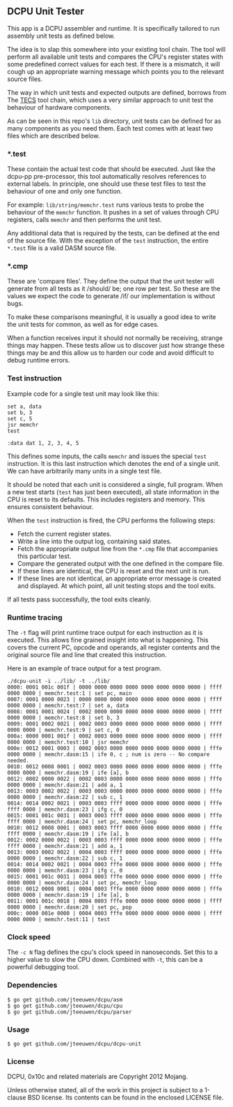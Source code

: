 ## DCPU Unit Tester

This app is a DCPU assembler and runtime.  It is specifically tailored
to run assembly unit tests as defined below.

The idea is to slap this somewhere into your existing tool chain.
The tool will perform all available unit tests and compares the
CPU's register states with some predefined correct values for each
test. If there is a mismatch, it will cough up an appropriate
warning message which points you to the relevant source files.

The way in which unit tests and expected outputs are defined,
borrows from The [TECS][1] tool chain, which uses a very similar
approach to unit test the behaviour of hardware components.

[1]: http://www1.idc.ac.il/tecs/

As can be seen in this repo's `lib` directory, unit tests can
be defined for as many components as you need them. Each test comes
with at least two files which are described below.

### *.test

These contain the actual test code that should be executed. Just like
the dcpu-pp pre-processor, this tool automatically resolves references to
external labels. In principle, one should use these test files to test
the behaviour of one and only one function.

For example: `lib/string/memchr.test` runs various tests to
probe the behaviour of the `memchr` function. It pushes in a set of
values through CPU registers, calls `memchr` and then performs the unit test.

Any additional data that is required by the tests, can be defined
at the end of the source file. With the exception of the `test` instruction,
the entire `*.test` file is a valid DASM source file.

### *.cmp

These are 'compare files'. They define the output that the unit tester
will generate from all tests as it /should/ be; one row per test.
So these are the values we expect the code to generate /if/ our implementation
is without bugs.

To make these comparisons meaningful, it is usually a good idea to write
the unit tests for common, as well as for edge cases.

When a function receives input it should not normally be receiving,
strange things may happen. These tests allow us to discover just how
strange these things may be and this allow us to harden our code and
avoid difficult to debug runtime errors.


### Test instruction

Example code for a single test unit may look like this:

	set a, data
	set b, 3
	set c, 5
	jsr memchr
	test
    
    :data dat 1, 2, 3, 4, 5

This defines some inputs, the calls `memchr` and issues the special `test`
instruction. It is this last instruction which denotes the end of a single
unit. We can have arbitrarily many units in a single test file.

It should be noted that each unit is considered a single, full program.
When a new test starts (`test` has just been executed), all state information
in the CPU is reset to its defaults. This includes registers and memory.
This ensures consistent behaviour.

When the `test` instruction is fired, the CPU performs the following steps:

* Fetch the current register states.
* Write a line into the output log, containing said states.
* Fetch the appropriate output line from the `*.cmp` file that accompanies
  this particular test.
* Compare the generated output with the one defined in the compare file.
* If these lines are identical, the CPU is reset and the next unit is run.
* If these lines are not identical, an appropriate error message is created
  and displayed. At which point, all unit testing stops and the tool exits.

If all tests pass successfully, the tool exits cleanly.

### Runtime tracing

The `-t` flag will print runtime trace output for each instruction
as it is executed. This allows fine grained insight into what is happening.
This covers the current PC, opcode and operands, all register contents
and the original source file and line that created this instruction.

Here is an example of trace output for a test program.

	./dcpu-unit -i ../lib/ -t ../lib/
	0000: 0001 001c 001f | 0000 0000 0000 0000 0000 0000 0000 0000 | ffff 0000 0000 | memchr.test:1 | set pc, main
	0007: 0001 0000 0023 | 0000 0000 0000 0000 0000 0000 0000 0000 | ffff 0000 0000 | memchr.test:7 | set a, data
	0008: 0001 0001 0024 | 0002 0000 0000 0000 0000 0000 0000 0000 | ffff 0000 0000 | memchr.test:8 | set b, 3
	0009: 0001 0002 0021 | 0002 0003 0000 0000 0000 0000 0000 0000 | ffff 0000 0000 | memchr.test:9 | set c, 0
	000a: 0000 0001 001f | 0002 0003 0000 0000 0000 0000 0000 0000 | ffff 0000 0000 | memchr.test:10 | jsr memchr
	000e: 0012 0001 0003 | 0002 0003 0000 0000 0000 0000 0000 0000 | fffe 0000 0000 | memchr.dasm:15 | ife 0, c ; num is zero -- No compare needed.
	0010: 0012 0008 0001 | 0002 0003 0000 0000 0000 0000 0000 0000 | fffe 0000 0000 | memchr.dasm:19 | ife [a], b
	0012: 0002 0000 0022 | 0002 0003 0000 0000 0000 0000 0000 0000 | fffe 0000 0000 | memchr.dasm:21 | add a, 1
	0013: 0003 0002 0022 | 0003 0003 0000 0000 0000 0000 0000 0000 | fffe 0000 0000 | memchr.dasm:22 | sub c, 1
	0014: 0014 0002 0021 | 0003 0003 ffff 0000 0000 0000 0000 0000 | fffe ffff 0000 | memchr.dasm:23 | ifg c, 0
	0015: 0001 001c 0031 | 0003 0003 ffff 0000 0000 0000 0000 0000 | fffe ffff 0000 | memchr.dasm:24 | set pc, memchr_loop
	0010: 0012 0008 0001 | 0003 0003 ffff 0000 0000 0000 0000 0000 | fffe ffff 0000 | memchr.dasm:19 | ife [a], b
	0012: 0002 0000 0022 | 0003 0003 ffff 0000 0000 0000 0000 0000 | fffe ffff 0000 | memchr.dasm:21 | add a, 1
	0013: 0003 0002 0022 | 0004 0003 ffff 0000 0000 0000 0000 0000 | fffe 0000 0000 | memchr.dasm:22 | sub c, 1
	0014: 0014 0002 0021 | 0004 0003 fffe 0000 0000 0000 0000 0000 | fffe 0000 0000 | memchr.dasm:23 | ifg c, 0
	0015: 0001 001c 0031 | 0004 0003 fffe 0000 0000 0000 0000 0000 | fffe 0000 0000 | memchr.dasm:24 | set pc, memchr_loop
	0010: 0012 0008 0001 | 0004 0003 fffe 0000 0000 0000 0000 0000 | fffe 0000 0000 | memchr.dasm:19 | ife [a], b
	0011: 0001 001c 0018 | 0004 0003 fffe 0000 0000 0000 0000 0000 | ffff 0000 0000 | memchr.dasm:20 | set pc, pop
	000c: 0000 001e 0000 | 0004 0003 fffe 0000 0000 0000 0000 0000 | ffff 0000 0000 | memchr.test:11 | test


### Clock speed

The `-c N` flag defines the cpu's clock speed in nanoseconds.
Set this to a higher value to slow the CPU down. Combined with `-t`, this
can be a powerful debugging tool.


### Dependencies

    $ go get github.com/jteeuwen/dcpu/asm
    $ go get github.com/jteeuwen/dcpu/cpu
    $ go get github.com/jteeuwen/dcpu/parser

### Usage

    $ go get github.com/jteeuwen/dcpu/dcpu-unit

### License

DCPU, 0x10c and related materials are Copyright 2012 Mojang.

Unless otherwise stated, all of the work in this project is subject to a
1-clause BSD license. Its contents can be found in the enclosed LICENSE file.
